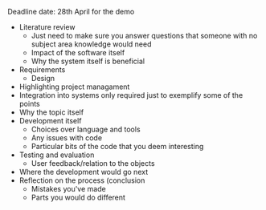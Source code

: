 Deadline date: 28th April for the demo

- Literature review
    + Just need to make sure you answer questions that someone with no subject area knowledge would need
    + Impact of the software itself
    + Why the system itself is beneficial
- Requirements
    + Design
- Highlighting project managament
- Integration into systems only required just to exemplify some of the points
- Why the topic itself
- Development itself
    + Choices over language and tools
    + Any issues with code
    + Particular bits of the code that you deem interesting
- Testing and evaluation
    + User feedback/relation to the objects
- Where the development would go next
- Reflection on the process (conclusion
    + Mistakes you've made
    + Parts you would do different
